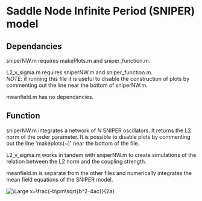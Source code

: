 # Saddle Node Infinite Period (SNIPER) model

## Dependancies
sniperNW.m requires makePlots.m and sniper_function.m.

L2_v_sigma.m requires sniperNW.m and sniper_function.m.  
*NOTE*: if running this file it is useful to disable the construction of plots
by commenting out the line near the bottom of sniperNW.m.

meanfield.m has no dependancies.

## Function
sniperNW.m integrates a network of *N* SNIPER oscillators. It returns the L2 norm of the order parameter. It is possible to disable plots by commenting out the
line 'makeplots(~)' near the bottom of the file. 

L2_v_sigma.m works in tandem with sniperNW.m to create simulations of the relation between the L2 norm and the coupling strength.

meanfield.m is separate from the other files and numerically integrates the mean field equations of the SNIPER model.

![\Large x=\frac{-b\pm\sqrt{b^2-4ac}}{2a}](https://latex.codecogs.com/svg.latex?\Large&space;x=\frac{-b\pm\sqrt{b^2-4ac}}{2a}) 
